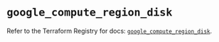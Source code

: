 # `google_compute_region_disk`

Refer to the Terraform Registry for docs: [`google_compute_region_disk`](https://registry.terraform.io/providers/hashicorp/google/5.23.0/docs/resources/compute_region_disk).
